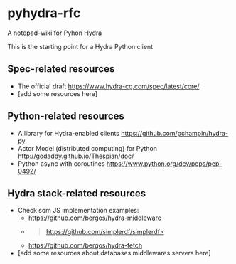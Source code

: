 # pyhydra-rfc
A notepad-wiki for Pyhon Hydra

This is the starting point for a Hydra Python client

## Spec-related resources
- The official draft <https://www.hydra-cg.com/spec/latest/core/>
- [add some resources here]

## Python-related resources
- A library for Hydra-enabled clients <https://github.com/pchampin/hydra-py>
- Actor Model (distributed computing) for Python <http://godaddy.github.io/Thespian/doc/>
- Python async with coroutines <https://www.python.org/dev/peps/pep-0492/>

## Hydra stack-related resources
- Check som JS implementation examples:
    - <https://github.com/bergos/hydra-middleware>
    - >https://github.com/simplerdf/simplerdf>
    - <https://github.com/bergos/hydra-fetch>
- [add some resources about databases middlewares servers here]
